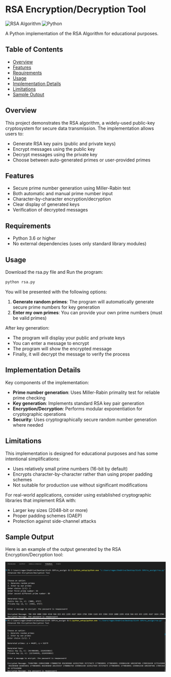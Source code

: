 # RSA Encryption/Decryption Tool

![RSA Algorithm](https://img.shields.io/badge/Algorithm-RSA-blue)
![Python](https://img.shields.io/badge/Python-3.x-green)

A Python implementation of the RSA Algorithm for educational purposes.

## Table of Contents
- [Overview](#overview)
- [Features](#features)
- [Requirements](#requirements)
- [Usage](#usage)
- [Implementation Details](#implementation-details)
- [Limitations](#limitations)
- [Sample Output](#sample-output)


## Overview
This project demonstrates the RSA algorithm, a widely-used public-key cryptosystem for secure data transmission. The implementation allows users to:

- Generate RSA key pairs (public and private keys)
- Encrypt messages using the public key
- Decrypt messages using the private key
- Choose between auto-generated primes or user-provided primes

## Features
- Secure prime number generation using Miller-Rabin test
- Both automatic and manual prime number input
- Character-by-character encryption/decryption
- Clear display of generated keys
- Verification of decrypted messages

## Requirements
- Python 3.6 or higher
- No external dependencies (uses only standard library modules)

## Usage
 Download the rsa.py file and Run the program:
```bash
python rsa.py
```
You will be presented with the following options:

1. **Generate random primes**: The program will automatically generate secure prime numbers for key generation
2. **Enter my own primes**: You can provide your own prime numbers (must be valid primes)

After key generation:
- The program will display your public and private keys
- You can enter a message to encrypt
- The program will show the encrypted message
- Finally, it will decrypt the message to verify the process

## Implementation Details

Key components of the implementation:

- **Prime number generation**: Uses Miller-Rabin primality test for reliable prime checking
- **Key generation**: Implements standard RSA key pair generation
- **Encryption/Decryption**: Performs modular exponentiation for cryptographic operations
- **Security**: Uses cryptographically secure random number generation where needed

## Limitations 

This implementation is designed for educational purposes and has some intentional simplifications:

- Uses relatively small prime numbers (16-bit by default)
- Encrypts character-by-character rather than using proper padding schemes
- Not suitable for production use without significant modifications

For real-world applications, consider using established cryptographic libraries that implement RSA with:

- Larger key sizes (2048-bit or more)
- Proper padding schemes (OAEP)
- Protection against side-channel attacks
## Sample Output
Here is an example of the output generated by the RSA Encryption/Decryption tool:

![Sample Output 1](output_image1.jpg)
![Sample Output 2](output_image2.jpg)

